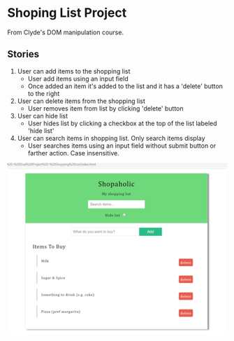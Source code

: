 # Shoping List Project

From Clyde's DOM manipulation course.

## Stories

1. User can add items to the shopping list
    - User add items using an input field
    - Once added an item it's added to the list and it has a 'delete' button to the right
1. User can delete items from the shopping list
    - User removes item from list by clicking 'delete' button
1. User can hide list
    - User hides list by clicking a checkbox at the top of the list labeled 'hide list'
1. User can search items in shopping list. Only search items display
    - User searches items using an input field without submit button or farther action. Case insensitive.

![Assignment Screenshot](./screenshot1.png)
